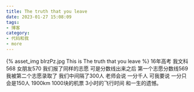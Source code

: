 ```yaml
---
title: The truth that you leave
date: 2023-01-27 15:08:09
tags:
- 博客
category:
- 代码和我
- more
---
```

{% asset_img bIrzPz.jpg This is The truth that you leave %}
16年高考 我文科568 女朋友570 我们报了同样的志愿 可是分数线出来之后 第一个志愿分数线569 我被第二个志愿录取了 我们中间隔了300人 老师会说 一分千人 可我要说 一分只会是150人 1900km 1000块的机票 3小时的飞行时间 和一生的遗憾。